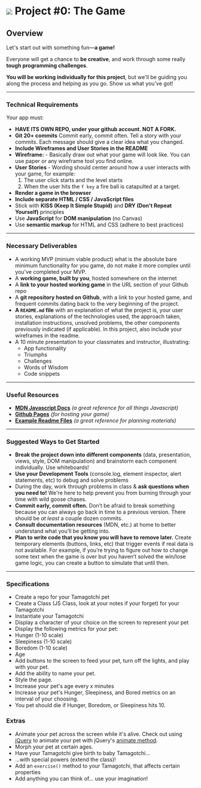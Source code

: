 <h1>
    <img src="https://ga-dash.s3.amazonaws.com/production/assets/logo-9f88ae6c9c3871690e33280fcf557f33.png">
    Project #0: The Game
</h1>

## Overview

Let's start out with something fun—**a game!**

Everyone will get a chance to **be creative**, and work through some really **tough programming challenges**.

**You will be working individually for this project**, but we'll be guiding you along the process and helping as you go. Show us what you've got!


---

### Technical Requirements

Your app must:
* **HAVE ITS OWN REPO, under your github account. NOT A FORK.**
* **Git 20+ commits** Commit early, commit often. Tell a story with your commits. Each message should give a clear idea what you changed.
* **Include Wireframes and User Stories in the README** 
* **Wireframe:** - Basically draw out what your game will look like. You can use paper or any wireframe tool you find online.
* **User Stories** - Wording should center around how a user interacts with your game, for example:
    1.  The user click starts and the level starts
    2.  When the user hits the ```f key``` a fire ball is catapulted at a target. 
* **Render a game in the browser**
* **Include separate HTML / CSS / JavaScript files**
* Stick with **KISS (Keep It Simple Stupid)** and **DRY (Don't Repeat Yourself)** principles
* Use **JavaScript** for **DOM manipulation** (no Canvas)
* Use **semantic markup** for HTML and CSS (adhere to best practices)

---

### Necessary Deliverables

* A working MVP (minium viable product) what is the absolute bare minimum functionality for you game, do not make it more complex until you've completed your MVP.
* A **working game, built by you**, hosted somewhere on the internet
* A **link to your hosted working game** in the URL section of your Github repo
* A **git repository hosted on Github**, with a link to your hosted game, and frequent commits dating back to the very beginning of the project.
* **A ``README.md`` file** with an explanation of what the project is, your user stories, explanations of the technologies used, the approach taken, installation instructions, unsolved problems, the other components previously indicated (if applicable).  In this project, also include your wireframes in the readme. 
* A 10 minute presentation to your classmates and instructor, illustrating:
    * App functionality
    * Triumphs
    * Challenges
    * Words of Wisdom
    * Code snippets

---

### Useful Resources

* **[MDN Javascript Docs](https://developer.mozilla.org/en-US/docs/Web/JavaScript)** _(a great reference for all things  Javascript)_
* **[Github Pages](https://pages.github.com)** _(for hosting your game)_
* **[Example Readme Files](https://github.com/SEIR-7-06/example-readmes)** _(a great reference for planning materials)_

---

### Suggested Ways to Get Started

* **Break the project down into different components** (data, presentation, views, style, DOM manipulation) and brainstorm each component individually. Use whiteboards!
* **Use your Development Tools** (console.log, element inspector, alert statements, etc) to debug and solve problems
* During the day, work through problems in class & **ask questions when you need to!** We're here to help prevent you from burning through your time with wild goose chases.
* **Commit early, commit often.** Don’t be afraid to break something because you can always go back in time to a previous version. There should be _at least_ a couple dozen commits. 
* **Consult documentation resources** (MDN, etc.) at home to better understand what you’ll be getting into.
* **Plan to write code that you know you will have to remove later.** Create temporary elements (buttons, links, etc) that trigger events if real data is not available. For example, if you’re trying to figure out how to change some text when the game is over but you haven’t solved the win/lose game logic, you can create a button to simulate that until then.

---

### Specifications
  
* Create a repo for your Tamagotchi pet
* Create a Class (JS Class, look at your notes if your forget) for your Tamagotchi
* Instantiate your Tamagotchi
* Display a character of your choice on the screen to represent your pet
* Display the following metrics for your pet: 
 * Hunger (1-10 scale)
 * Sleepiness (1-10 scale)
 * Boredom (1-10 scale)
 * Age
* Add buttons to the screen to feed your pet, turn off the lights, and play with your pet.
* Add the ability to name your pet.
* Style the page.
* Increase your pet's age every x minutes
* Increase your pet's Hunger, Sleepiness, and Bored metrics on an interval of your choosing.
* You pet should die if Hunger, Boredom, or Sleepiness hits 10.

### Extras
* Animate your pet across the screen while it's alive. Check out using [jQuery](https://jquery.com/) to animate your pet with jQuery's [animate method](https://api.jquery.com/animate/).
* Morph your pet at certain ages.
* Have your Tamagotchi give birth to baby Tamagotchi...
* ...with special powers (extend the class)!
* Add an `exercise()` method to your Tamagotchi, that affects certain properties
* Add anything you can think of... use your imagination!

